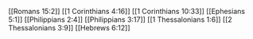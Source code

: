 [[Romans 15:2]]
[[1 Corinthians 4:16]]
[[1 Corinthians 10:33]]
[[Ephesians 5:1]]
[[Philippians 2:4]]
[[Philippians 3:17]]
[[1 Thessalonians 1:6]]
[[2 Thessalonians 3:9]]
[[Hebrews 6:12]]
